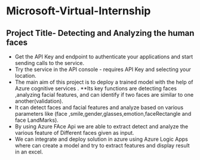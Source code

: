 # Microsoft-Virtual-Internship
## Project Title- **Detecting and Analyzing the  human faces**
*  Get the API Key and endpoint to authenticate your applications and start sending calls to the service.
* Try the service in the API console - requires API Key and selecting your location.
* The main aim of this project is  to deploy a  trained model with the help of Azure cognitive services .
  **Its key functions are detecting faces ,analyzing facial features, and can identify if two faces  are similar to one another(validation).
* It can detect faces and facial features and analyze based on various parameters like (face ,smile,gender,glasses,emotion,faceRectangle and face LandMarks).
* By using Azure FAce Api we are able to extract detect and analyze the various feature of Different faces given as input.
* We can integrate and deploy solution in azure using Azure Logic Apps where can create a model and try to extract features and display result in an excel.


